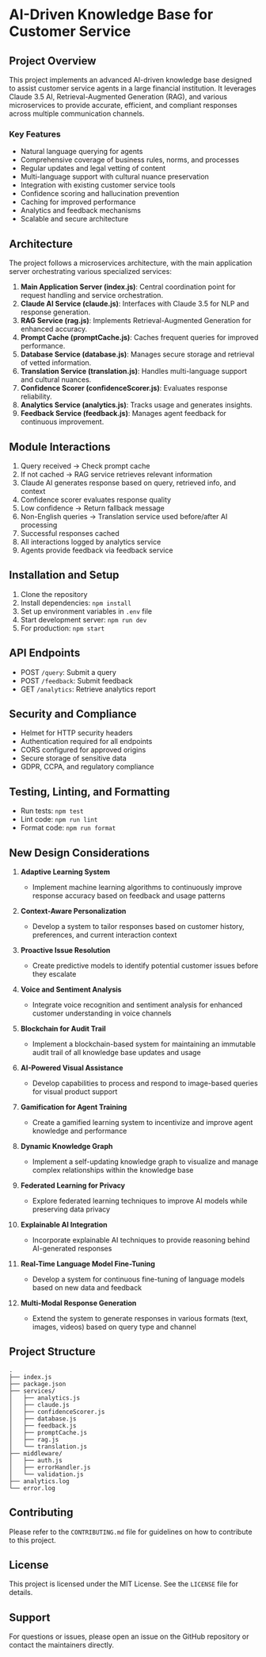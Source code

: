 # AI-Driven Knowledge Base for Customer Service

## Project Overview

This project implements an advanced AI-driven knowledge base designed to assist customer service agents in a large financial institution. It leverages Claude 3.5 AI, Retrieval-Augmented Generation (RAG), and various microservices to provide accurate, efficient, and compliant responses across multiple communication channels.

### Key Features

-   Natural language querying for agents
-   Comprehensive coverage of business rules, norms, and processes
-   Regular updates and legal vetting of content
-   Multi-language support with cultural nuance preservation
-   Integration with existing customer service tools
-   Confidence scoring and hallucination prevention
-   Caching for improved performance
-   Analytics and feedback mechanisms
-   Scalable and secure architecture

## Architecture

The project follows a microservices architecture, with the main application server orchestrating various specialized services:

1. **Main Application Server (index.js)**: Central coordination point for request handling and service orchestration.
2. **Claude AI Service (claude.js)**: Interfaces with Claude 3.5 for NLP and response generation.
3. **RAG Service (rag.js)**: Implements Retrieval-Augmented Generation for enhanced accuracy.
4. **Prompt Cache (promptCache.js)**: Caches frequent queries for improved performance.
5. **Database Service (database.js)**: Manages secure storage and retrieval of vetted information.
6. **Translation Service (translation.js)**: Handles multi-language support and cultural nuances.
7. **Confidence Scorer (confidenceScorer.js)**: Evaluates response reliability.
8. **Analytics Service (analytics.js)**: Tracks usage and generates insights.
9. **Feedback Service (feedback.js)**: Manages agent feedback for continuous improvement.

## Module Interactions

1. Query received → Check prompt cache
2. If not cached → RAG service retrieves relevant information
3. Claude AI generates response based on query, retrieved info, and context
4. Confidence scorer evaluates response quality
5. Low confidence → Return fallback message
6. Non-English queries → Translation service used before/after AI processing
7. Successful responses cached
8. All interactions logged by analytics service
9. Agents provide feedback via feedback service

## Installation and Setup

1. Clone the repository
2. Install dependencies: `npm install`
3. Set up environment variables in `.env` file
4. Start development server: `npm run dev`
5. For production: `npm start`

## API Endpoints

-   POST `/query`: Submit a query
-   POST `/feedback`: Submit feedback
-   GET `/analytics`: Retrieve analytics report

## Security and Compliance

-   Helmet for HTTP security headers
-   Authentication required for all endpoints
-   CORS configured for approved origins
-   Secure storage of sensitive data
-   GDPR, CCPA, and regulatory compliance

## Testing, Linting, and Formatting

-   Run tests: `npm test`
-   Lint code: `npm run lint`
-   Format code: `npm run format`

## New Design Considerations

1. **Adaptive Learning System**

    - Implement machine learning algorithms to continuously improve response accuracy based on feedback and usage patterns

2. **Context-Aware Personalization**

    - Develop a system to tailor responses based on customer history, preferences, and current interaction context

3. **Proactive Issue Resolution**

    - Create predictive models to identify potential customer issues before they escalate

4. **Voice and Sentiment Analysis**

    - Integrate voice recognition and sentiment analysis for enhanced customer understanding in voice channels

5. **Blockchain for Audit Trail**

    - Implement a blockchain-based system for maintaining an immutable audit trail of all knowledge base updates and usage

6. **AI-Powered Visual Assistance**

    - Develop capabilities to process and respond to image-based queries for visual product support

7. **Gamification for Agent Training**

    - Create a gamified learning system to incentivize and improve agent knowledge and performance

8. **Dynamic Knowledge Graph**

    - Implement a self-updating knowledge graph to visualize and manage complex relationships within the knowledge base

9. **Federated Learning for Privacy**

    - Explore federated learning techniques to improve AI models while preserving data privacy

10. **Explainable AI Integration**

    - Incorporate explainable AI techniques to provide reasoning behind AI-generated responses

11. **Real-Time Language Model Fine-Tuning**

    - Develop a system for continuous fine-tuning of language models based on new data and feedback

12. **Multi-Modal Response Generation**
    - Extend the system to generate responses in various formats (text, images, videos) based on query type and channel

## Project Structure

```
.
├── index.js
├── package.json
├── services/
│   ├── analytics.js
│   ├── claude.js
│   ├── confidenceScorer.js
│   ├── database.js
│   ├── feedback.js
│   ├── promptCache.js
│   ├── rag.js
│   └── translation.js
├── middleware/
│   ├── auth.js
│   ├── errorHandler.js
│   └── validation.js
├── analytics.log
└── error.log
```

## Contributing

Please refer to the `CONTRIBUTING.md` file for guidelines on how to contribute to this project.

## License

This project is licensed under the MIT License. See the `LICENSE` file for details.

## Support

For questions or issues, please open an issue on the GitHub repository or contact the maintainers directly.
